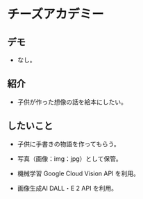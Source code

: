 # チーズアカデミー

## デモ

  - なし。

## 紹介

  - 子供が作った想像の話を絵本にしたい。
  
## したいこと

  - 子供に手書きの物語を作ってもらう。

  - 写真（画像：img：jpg）として保管。

  - 機械学習 Google Cloud Vision API を利用。

  - 画像生成AI DALL・E 2 API を利用。